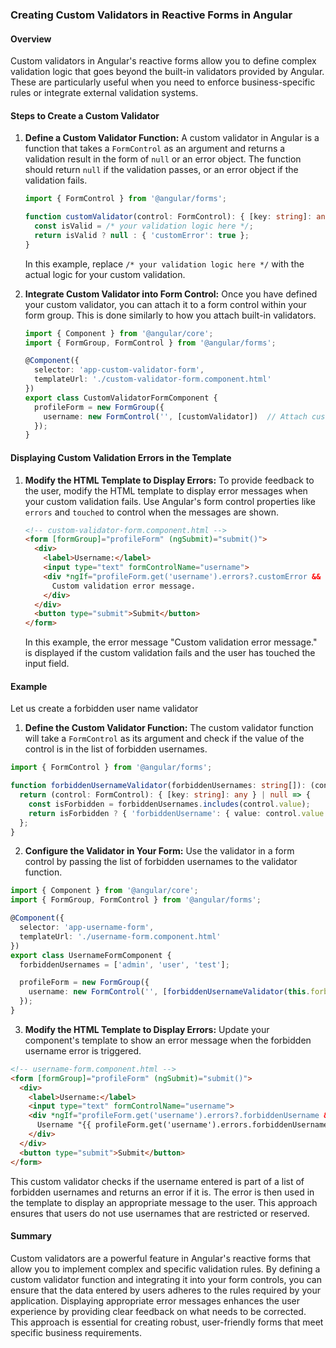 ### Creating Custom Validators in Reactive Forms in Angular

#### Overview
Custom validators in Angular's reactive forms allow you to define complex validation logic that goes beyond the built-in validators provided by Angular. These are particularly useful when you need to enforce business-specific rules or integrate external validation systems.

#### Steps to Create a Custom Validator

1. **Define a Custom Validator Function:**
   A custom validator in Angular is a function that takes a `FormControl` as an argument and returns a validation result in the form of `null` or an error object. The function should return `null` if the validation passes, or an error object if the validation fails.

   ```typescript
   import { FormControl } from '@angular/forms';

   function customValidator(control: FormControl): { [key: string]: any } | null {
     const isValid = /* your validation logic here */;
     return isValid ? null : { 'customError': true };
   }
   ```

   In this example, replace `/* your validation logic here */` with the actual logic for your custom validation.

2. **Integrate Custom Validator into Form Control:**
   Once you have defined your custom validator, you can attach it to a form control within your form group. This is done similarly to how you attach built-in validators.

   ```typescript
   import { Component } from '@angular/core';
   import { FormGroup, FormControl } from '@angular/forms';

   @Component({
     selector: 'app-custom-validator-form',
     templateUrl: './custom-validator-form.component.html'
   })
   export class CustomValidatorFormComponent {
     profileForm = new FormGroup({
       username: new FormControl('', [customValidator])  // Attach custom validator here
     });
   }
   ```

#### Displaying Custom Validation Errors in the Template

1. **Modify the HTML Template to Display Errors:**
   To provide feedback to the user, modify the HTML template to display error messages when your custom validation fails. Use Angular's form control properties like `errors` and `touched` to control when the messages are shown.

   ```html
   <!-- custom-validator-form.component.html -->
   <form [formGroup]="profileForm" (ngSubmit)="submit()">
     <div>
       <label>Username:</label>
       <input type="text" formControlName="username">
       <div *ngIf="profileForm.get('username').errors?.customError && profileForm.get('username').touched">
         Custom validation error message.
       </div>
     </div>
     <button type="submit">Submit</button>
   </form>
   ```

   In this example, the error message "Custom validation error message." is displayed if the custom validation fails and the user has touched the input field.

#### Example

Let us create a forbidden user name validator

1. **Define the Custom Validator Function:**
   The custom validator function will take a `FormControl` as its argument and check if the value of the control is in the list of forbidden usernames.

```typescript
import { FormControl } from '@angular/forms';

function forbiddenUsernameValidator(forbiddenUsernames: string[]): (control: FormControl) => { [key: string]: any } | null {
  return (control: FormControl): { [key: string]: any } | null => {
    const isForbidden = forbiddenUsernames.includes(control.value);
    return isForbidden ? { 'forbiddenUsername': { value: control.value } } : null;
  };
}
```

2. **Configure the Validator in Your Form:**
   Use the validator in a form control by passing the list of forbidden usernames to the validator function.

```typescript
import { Component } from '@angular/core';
import { FormGroup, FormControl } from '@angular/forms';

@Component({
  selector: 'app-username-form',
  templateUrl: './username-form.component.html'
})
export class UsernameFormComponent {
  forbiddenUsernames = ['admin', 'user', 'test'];

  profileForm = new FormGroup({
    username: new FormControl('', [forbiddenUsernameValidator(this.forbiddenUsernames)])
  });
}
```

3. **Modify the HTML Template to Display Errors:**
   Update your component's template to show an error message when the forbidden username error is triggered.

```html
<!-- username-form.component.html -->
<form [formGroup]="profileForm" (ngSubmit)="submit()">
  <div>
    <label>Username:</label>
    <input type="text" formControlName="username">
    <div *ngIf="profileForm.get('username').errors?.forbiddenUsername && profileForm.get('username').touched">
      Username "{{ profileForm.get('username').errors.forbiddenUsername.value }}" is not allowed.
    </div>
  </div>
  <button type="submit">Submit</button>
</form>
```


This custom validator checks if the username entered is part of a list of forbidden usernames and returns an error if it is. The error is then used in the template to display an appropriate message to the user. This approach ensures that users do not use usernames that are restricted or reserved.

#### Summary

Custom validators are a powerful feature in Angular's reactive forms that allow you to implement complex and specific validation rules. By defining a custom validator function and integrating it into your form controls, you can ensure that the data entered by users adheres to the rules required by your application. Displaying appropriate error messages enhances the user experience by providing clear feedback on what needs to be corrected. This approach is essential for creating robust, user-friendly forms that meet specific business requirements.
